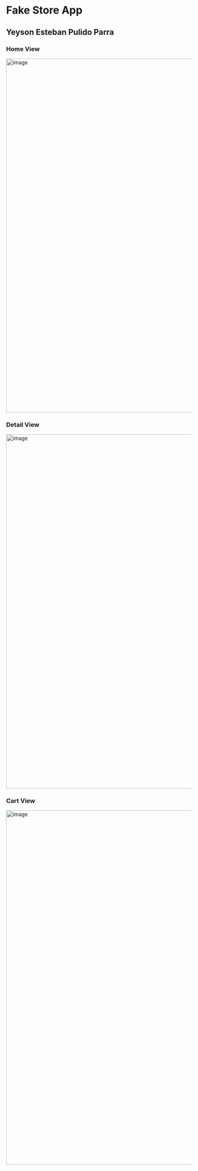 # Fake Store App

## Yeyson Esteban Pulido Parra

### Home View

<img width="959" alt="image" src="https://github.com/yeysonpupa/fake-store-challenge/assets/101272542/cd30f311-77a3-4398-b671-8da18b5c05da">

### Detail View

<img width="960" alt="image" src="https://github.com/yeysonpupa/fake-store-challenge/assets/101272542/58e08bfc-ce64-4653-8cd3-99a3cd4be87b">

### Cart View

<img width="960" alt="image" src="https://github.com/yeysonpupa/fake-store-challenge/assets/101272542/fcbdaa5c-3382-4805-a0b5-3d424da2393a">
